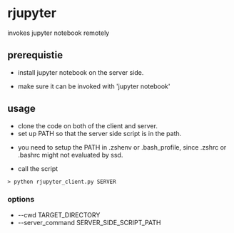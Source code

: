 # rjupyter
invokes jupyter notebook remotely

## prerequistie
- install jupyter notebook on the server side.
 + make sure it can be invoked with 'jupyter notebook' 

## usage
- clone the code on both of the client and server.
- set up PATH so that the server side script is in the path.
 + you need to setup the PATH in .zshenv or .bash_profile, since .zshrc or .bashrc might not evaluated by ssd.
- call the script
```
> python rjupyter_client.py SERVER
```

### options
- --cwd TARGET_DIRECTORY
- --server_command SERVER_SIDE_SCRIPT_PATH


